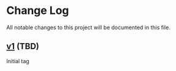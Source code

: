 # Change Log

All notable changes to this project will be documented in this file.

## [v1](https://github.com/Kajabi/getdx-deployment-identifier-action/compare/main...v1) (TBD)

Initial tag